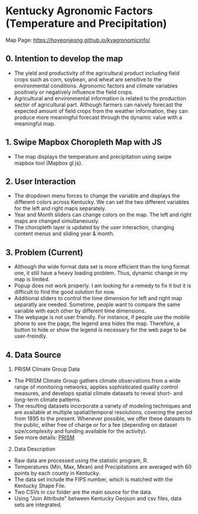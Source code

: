 # Kentucky Agronomic Factors (Temperature and Precipitation)
Map Page: https://hoyeonjeong.github.io/kyagronomicinfo/

## 0. Intention to develop the map
- The yield and productivity of the agricultural product including field crops such as corn, soybean, and wheat are sensitive to the environmental conditions. Agronomic factors and climate variables positively or negatively influence the field crops.
- Agricultural and environmental information is related to the production sector of agricultural part. Although farmers can naively forecast the expected amount of field crops from the weather information, they can produce more meaningful forecast through the dynamic value with a meaningful map.

## 1. Swipe Mapbox Choropleth Map with JS
- The map displays the temperature and precipitation using swipe mapbox tool (Mapbox gl js).

## 2. User Interaction
- The dropdown menu forces to change the variable and displays the different colors across Kentucky. We can set the two different variables for the left and right maps separately.
- Year and Month sliders can change colors on the map. The left and right maps are changed simultaneously.
- The choropleth layer is updated by the user interaction, changing content menus and sliding year & month.

## 3. Problem (Current)
- Although the wide format data set is more efficient than the long format one, it still have a heavy loading problem. Thus, dynamic change in my map is limited.
- Popup does not work properly. I am looking for a remedy to fix it but it is difficult to find the good solution for now.
- Additional sliders to control the time dimension for left and right map separatly are needed. Sometime, people want to compare the same variable with each other by different time dimensions.
- The webpage is not user friendly. For instance, if people use the mobile phone to see the page, the legend area hides the map. Therefore, a button to hide or show the legend is necessary for the web page to be user-freindly.

## 4. Data Source
1. PRISM Climate Group Data
- The PRISM Climate Group gathers climate observations from a wide range of monitoring networks, applies sophisticated quality control measures, and develops spatial climate datasets to reveal short- and long-term climate patterns. 
- The resulting datasets incorporate a variety of modeling techniques and are available at multiple spatial/temporal resolutions, covering the period from 1895 to the present. Whenever possible, we offer these datasets to the public, either free of charge or for a fee (depending on dataset size/complexity and funding available for the activity).
- See more details: [PRISM](https://prism.oregonstate.edu/)

2. Data Description
- Raw data are processed using the statistic program, R. 
- Temperatures (Min, Max, Mean) and Precipitations are averaged with 60 points by each county in Kentucky.
- The data set include the FIPS number, which is matched with the Kentucky Shape File.
- Two CSVs in csv folder are the main source for the data.
- Using "Join Attribute" between Kentucky Geojson and csv files, data sets are integrated.